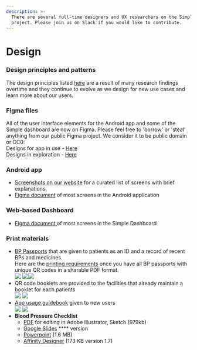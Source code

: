 ```yaml
---
description: >-
  There are several full-time designers and UX researchers on the Simple
  project. Please join us on Slack if you would like to contribute.
---
```


# Design

### Design principles and patterns

The design principles listed [here](https://docs.google.com/document/d/1SOfxi4KZZ0QuyJV6Wv6A6fCjRjza9DlaBb-\_wg2WON8/edit#bookmark=kix.lm0fs2d9h01n) are a result of many research findings overtime and they continue to evolve as we design for new use cases and learn more about our users.

### Figma files

All of the user interface elements for the Android app and some of the Simple dashboard are now on Figma. Please feel free to 'borrow' or 'steal' anything from our public Figma project. We consider it to be public domain or CC0:\
Designs for app in use - [Here](https://www.figma.com/file/vmZlmlFSCOrEYzTMkqsNB8/Simple-Production?node-id=2206%3A155)\
Designs in exploration - [Here](https://www.figma.com/file/kONxBLSXwcQDnV7ya4hIXA/Simple\(Exploration\)?node-id=3686%3A36070)

### Android app

* [Screenshots on our website](https://simple.org/screens) for a curated list of screens with brief explanations
* [Figma document](https://www.figma.com/file/vmZlmlFSCOrEYzTMkqsNB8/Simple-Production) of most screens in the Android application

### Web-based Dashboard

* [Figma document ](https://www.figma.com/file/9inSvRD4dXcMfXchlyDZVV/Dashboard-Production)of most screens in the Simple Dashboard

### Print materials

* [BP Passports](https://www.dropbox.com/s/k95pspwvh8vikx4/BP%20Passport%20Punjabi%20v10%20%E2%80%94%20Sample.pdf?dl=0) that are given to patients as an ID and a record of recent BPs and medicines. \
  Here are the [printing requirements](https://docs.google.com/document/d/19YPdPkMGppi7046uuNlxMCKrLaNiZRGTpiOgMHTSWFM/edit#) once you have all BP passports with unique QR codes in a sharable PDF format.  \
  ![](../.gitbook/assets/img\_20191204\_173454\_2.jpg) ![](../.gitbook/assets/img\_20191204\_173700\_2.jpg)![](../.gitbook/assets/img\_20191204\_173738\_2.jpg) &#x20;
* QR code booklets are provided to the facilities that already maintain a booklet for each patients\
  ![](../.gitbook/assets/qr\_code\_stickers.jpg) ![](../.gitbook/assets/sticker\_peeled.jpg)&#x20;
* [App usage guidebook](https://drive.google.com/a/resolvetosavelives.org/file/d/1MM2dEpUBgE3EyZS9CrzuxgjHqIQa3eb1/view?usp=sharing) given to new users\
  ![](../.gitbook/assets/front-cover2.jpg) ![](../.gitbook/assets/quick-guide2.jpg)&#x20;
* **Blood Pressure Checklist**
  * [PDF](https://drive.google.com/a/resolvetosavelives.org/file/d/10stzyT8OM3BxpeX2qAJLjhrGF6jkqu\_C/view?usp=sharing) for editing in Adobe Illustrator, Sketch (979kb)
  * [Google Slides](https://docs.google.com/presentation/d/1xIZoc5J\_ouOHqPZToDq1UIEwyWBO85rjIELM6QO1nes/edit?usp=sharing) **** version
  * [Powerpoint](https://www.dropbox.com/s/mxpxgtkw5l5uq9j/Blood-Pressure-Measurement-Checklist-012-CC0.pptx?dl=0) (1.6 MB)&#x20;
  * [Affinity Designer](https://www.dropbox.com/s/qdbv9jg6d6fe8r9/BP%20checklist%20illustration.afdesign?dl=0) (173 KB version 1.7)

